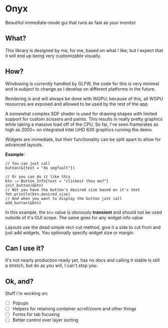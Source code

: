 # Onyx
Beautiful immediate-mode gui that runs as fast as your monitor.

## What?
This library is designed by me, for me, based on what I like, but I expect that it will end up being very customizable visually.

## How?
Windowing is *currently* handled by GLFW, the code for this is very minimal and is subject to change as I develop on different platforms in the future.

Rendering is and will always be done with WGPU; because of this, all WGPU resources are exposed and allowed to be used by the rest of the app.

A somewhat complex SDF shader is used for drawing shapes with limited support for custom scissors and paints.  This results in really pretty graphics while taking a massive load off of the CPU.  So far, I've seen framerates as high as 2000+ on integrated Intel UHD 630 graphics running the demo.

Widgets are immediate, but their functionality can be split apart to allow for advanced layouts.

**Example**:
```odin
// You can just call
button(&{text = "do segfault"})

// Or you can do it like this
btn := Button_Info{text = "clickest thou me?"}
init_button(&btn)
// Not you have the button's desired size based on it's text
fmt.println(btn.desired_size)
// And when you want to display the button just call
add_button(&btn)
```

In this example, the `btn` value is obviously **transient** and should not be used outside of it's GUI scope.  The same goes for any widget info value

Layouts use the dead simple rect-cut method, give it a side to cut from and just add widgets.  You optionally specify widget size or margin.

## Can I use it?
It's not nearly production ready yet, has no docs and calling it stable is still a stretch, but do as you will, I can't stop you.

## Ok, and?

Stuff i'm working on:
- [ ] Popups
- [ ] Helpers for retaining container scroll/zoom and other things
- [ ] Forms for tab focusing
- [ ] Better control over layer sorting
